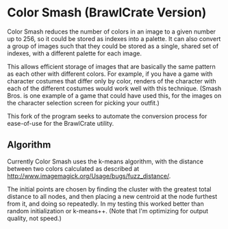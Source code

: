 Color Smash (BrawlCrate Version)
===========

Color Smash reduces the number of colors in an image to a given number up to 256, so it could be stored as indexes into a palette.  It can also convert a group of images such that they could be stored as a single, shared set of indexes, with a different palette for each image.

This allows efficient storage of images that are basically the same pattern as each other with different colors.  For example, if you have a game with character costumes that differ only by color, renders of the character with each of the different costumes would work well with this technique.  (Smash Bros. is one example of a game that could have used this, for the images on the character selection screen for picking your outfit.)

This fork of the program seeks to automate the conversion process for ease-of-use for the BrawlCrate utility.

Algorithm
---------

Currently Color Smash uses the k-means algorithm, with the distance between two colors calculated as described at http://www.imagemagick.org/Usage/bugs/fuzz_distance/.

The initial points are chosen by finding the cluster with the greatest total distance to all nodes, and then placing a new centroid at the node furthest from it, and doing so repeatedly.  In my testing this worked better than random initialization or k-means++.  (Note that I'm optimizing for output quality, not speed.)
